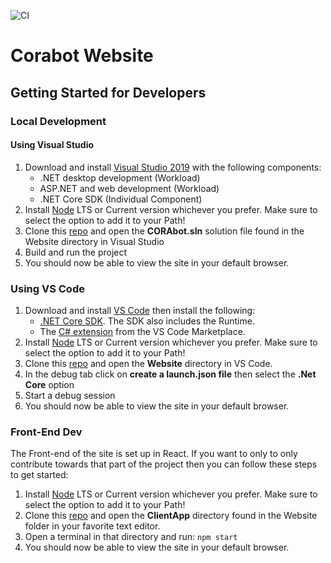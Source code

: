![CI](https://github.com/Community-Operations-Resource-Agent/Website/workflows/CI/badge.svg?branch=master)

Corabot Website
==================

## Getting Started for Developers

### Local Development

#### Using Visual Studio
1. Download and install [Visual Studio 2019](https://visualstudio.microsoft.com/vs/) with the following components:
   * .NET desktop development (Workload)
   * ASP.NET and web development (Workload)
   * .NET Core SDK  (Individual Component)
2. Install [Node](https://nodejs.org/en/) LTS or Current version whichever you prefer. Make sure to select the option to add it to your Path!
3. Clone this [repo](https://ProjectCora@dev.azure.com/ProjectCora/ProjectTIRA/_git/ProjectTIRA) and open the **CORAbot.sln** solution file found in the Website directory in Visual Studio
4. Build and run the project
5. You should now be able to view the site in your default browser.

### Using VS Code 
1. Download and install [VS Code](https://code.visualstudio.com/) then install the following:
   * [.NET Core SDK](https://dotnet.microsoft.com/download). The SDK also includes the Runtime.
   * The [C# extension](https://marketplace.visualstudio.com/items?itemName=ms-dotnettools.csharp) from the VS Code Marketplace.
2. Install [Node](https://nodejs.org/en/) LTS or Current version whichever you prefer. Make sure to select the option to add it to your Path!
3. Clone this [repo](https://ProjectCora@dev.azure.com/ProjectCora/ProjectTIRA/_git/ProjectTIRA) and open the **Website** directory in VS Code.
4. In the debug tab click on  **create a launch.json file** then select the **.Net Core** option
4. Start a debug session
5. You should now be able to view the site in your default browser.

### Front-End Dev
The Front-end of the site is set up in React. If you want to only to only contribute towards that part of the project then you can follow these steps to get started: 
1. Install [Node](https://nodejs.org/en/) LTS or Current version whichever you prefer. Make sure to select the option to add it to your Path!
2. Clone this [repo](https://ProjectCora@dev.azure.com/ProjectCora/ProjectTIRA/_git/ProjectTIRA) and open the **ClientApp**  directory found in the Website folder in your favorite text editor.
3. Open a terminal in that directory and run: ``` npm start ```
4. You should now be able to view the site in your default browser.
